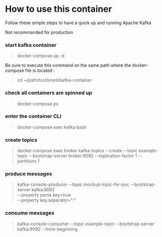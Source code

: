 # How to use this container

Follow these simple steps to have a quick up and running Apache Kafka

Not recommanded for production


### start kafka container
> docker-compose up -d

Be sure to execute this command on the same path where the docker-compose file is located :
> cd ~/path/to/cloned/kafka-container


### check all containers are spinned up
> docker-compose ps 


### enter the container CLI
> docker-compose exec kafka bash

### create topics
> docker-compose exec broker kafka-topics --create --topic example-topic --bootstrap-server broker:9092 --replication-factor 1 --partitions 1


### produce messages
> kafka-console-producer --topic mockup-topic-for-poc --bootstrap-server kafka:9092 \
>  --property parse.key=true \
>  --property key.separator=":"
  

### consume messages
> kafka-console-consumer --topic example-topic --bootstrap-server kafka:9092 --from-beginning